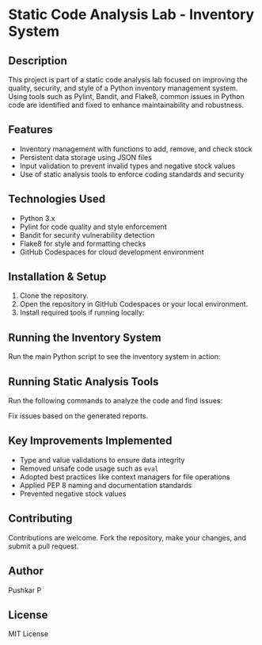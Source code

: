 # Static Code Analysis Lab - Inventory System

## Description
This project is part of a static code analysis lab focused on improving the quality, security, and style of a Python inventory management system. Using tools such as Pylint, Bandit, and Flake8, common issues in Python code are identified and fixed to enhance maintainability and robustness.

## Features
- Inventory management with functions to add, remove, and check stock
- Persistent data storage using JSON files
- Input validation to prevent invalid types and negative stock values
- Use of static analysis tools to enforce coding standards and security

## Technologies Used
- Python 3.x
- Pylint for code quality and style enforcement
- Bandit for security vulnerability detection
- Flake8 for style and formatting checks
- GitHub Codespaces for cloud development environment

## Installation & Setup
1. Clone the repository.
2. Open the repository in GitHub Codespaces or your local environment.
3. Install required tools if running locally:


## Running the Inventory System
Run the main Python script to see the inventory system in action:


## Running Static Analysis Tools
Run the following commands to analyze the code and find issues:

Fix issues based on the generated reports.

## Key Improvements Implemented
- Type and value validations to ensure data integrity
- Removed unsafe code usage such as `eval`
- Adopted best practices like context managers for file operations
- Applied PEP 8 naming and documentation standards
- Prevented negative stock values

## Contributing
Contributions are welcome. Fork the repository, make your changes, and submit a pull request.

## Author
Pushkar P

## License
 MIT License
